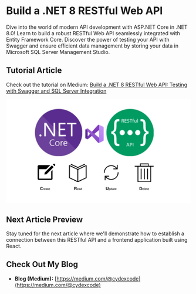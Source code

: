 # Build a .NET 8 RESTful Web API

Dive into the world of modern API development with ASP.NET Core in .NET 8.0! Learn to build a robust RESTful Web API seamlessly integrated with Entity Framework Core. Discover the power of testing your API with Swagger and ensure efficient data management by storing your data in Microsoft SQL Server Management Studio.

## Tutorial Article

Check out the tutorial on Medium: [Build a .NET 8 RESTful Web API: Testing with Swagger and SQL Server Integration](https://medium.com/@cydexcode/build-a-net-8-restful-web-api-testing-with-swagger-and-sql-server-integration-8d18336ebaa2)

![Next Article Preview](preview.jpg)
## Next Article Preview

Stay tuned for the next article where we'll demonstrate how to establish a connection between this RESTful API and a frontend application built using React.

## Check Out My Blog 

- **Blog (Medium):** [https://medium.com/@cydexcode](https://medium.com/@cydexcode)



